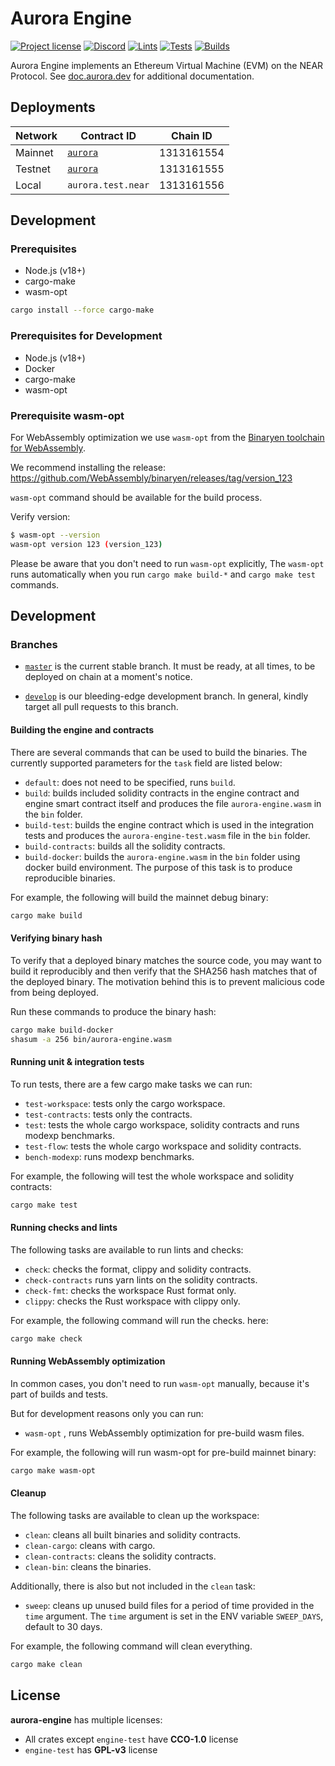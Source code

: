 # Aurora Engine

[![Project license](https://img.shields.io/badge/License-Public%20Domain-blue.svg)](https://creativecommons.org/publicdomain/zero/1.0/)
[![Discord](https://img.shields.io/discord/490367152054992913?label=Discord)](https://discord.gg/jNjHYUF8vw)
[![Lints](https://github.com/aurora-is-near/aurora-engine/actions/workflows/lints.yml/badge.svg)](https://github.com/aurora-is-near/aurora-engine/actions/workflows/lints.yml)
[![Tests](https://github.com/aurora-is-near/aurora-engine/actions/workflows/tests.yml/badge.svg)](https://github.com/aurora-is-near/aurora-engine/actions/workflows/tests.yml)
[![Builds](https://github.com/aurora-is-near/aurora-engine/actions/workflows/builds.yml/badge.svg)](https://github.com/aurora-is-near/aurora-engine/actions/workflows/builds.yml)

Aurora Engine implements an Ethereum Virtual Machine (EVM) on the NEAR Protocol.
See [doc.aurora.dev](https://doc.aurora.dev/dev-reference/aurora-engine) for additional
documentation.

## Deployments

| Network | Contract ID         | Chain ID   |
|---------|---------------------|------------|
| Mainnet | [`aurora`][Mainnet] | 1313161554 |
| Testnet | [`aurora`][Testnet] | 1313161555 |
| Local   | `aurora.test.near`  | 1313161556 |

[Mainnet]: https://nearblocks.io/address/aurora
[Testnet]: https://testnet.nearblocks.io/address/aurora

## Development

### Prerequisites

- Node.js (v18+)
- cargo-make
- wasm-opt

```sh
cargo install --force cargo-make
```

### Prerequisites for Development

- Node.js (v18+)
- Docker
- cargo-make
- wasm-opt

### Prerequisite wasm-opt

For WebAssembly optimization we use `wasm-opt` from the [Binaryen toolchain for WebAssembly](https://github.com/WebAssembly/binaryen).

We recommend installing the release:
https://github.com/WebAssembly/binaryen/releases/tag/version_123

`wasm-opt` command should be available for the build process.

Verify version:

```bash
$ wasm-opt --version
wasm-opt version 123 (version_123)
```

Please be aware that you don't need to run `wasm-opt` explicitly, The `wasm-opt` runs automatically
when you run `cargo make build-*` and `cargo make test` commands.

## Development

### Branches

- [`master`] is the current stable branch.
  It must be ready, at all times, to be deployed on chain at a moment's notice.

- [`develop`] is our bleeding-edge development branch.
  In general, kindly target all pull requests to this branch.

#### Building the engine and contracts

There are several commands that can be used to build the binaries. The currently supported parameters
for the `task` field are listed below:

- `default`: does not need to be specified, runs `build`.
- `build`: builds included solidity contracts in the engine contract and engine smart contract itself and produces
 the file `aurora-engine.wasm` in the `bin` folder.
- `build-test`: builds the engine contract which is used in the integration tests and produces the 
 `aurora-engine-test.wasm` file in the `bin` folder.
- `build-contracts`: builds all the solidity contracts.
- `build-docker`: builds the `aurora-engine.wasm` in the `bin` folder using docker build environment.
  The purpose of this task is to produce reproducible binaries.

For example, the following will build the mainnet debug binary:

```sh
cargo make build
```

#### Verifying binary hash

To verify that a deployed binary matches the source code, you may want to build it reproducibly and then verify that
the SHA256 hash matches that of the deployed binary. The motivation behind this is to prevent malicious code from being
deployed.

Run these commands to produce the binary hash:

```sh
cargo make build-docker
shasum -a 256 bin/aurora-engine.wasm
```

#### Running unit & integration tests

To run tests, there are a few cargo make tasks we can run:
- `test-workspace`: tests only the cargo workspace.
- `test-contracts`: tests only the contracts.
- `test`: tests the whole cargo workspace, solidity contracts and runs modexp benchmarks.
- `test-flow`: tests the whole cargo workspace and solidity contracts.
- `bench-modexp`: runs modexp benchmarks.

For example, the following will test the whole workspace and solidity contracts:

```sh
cargo make test 
```

#### Running checks and lints

The following tasks are available to run lints and checks:

- `check`: checks the format, clippy and solidity contracts.
- `check-contracts` runs yarn lints on the solidity contracts.
- `check-fmt`: checks the workspace Rust format only.
- `clippy`: checks the Rust workspace with clippy only.

For example, the following command will run the checks. 
here:

```sh
cargo make check
```

#### Running WebAssembly optimization

In common cases, you don't need to run `wasm-opt` manually, because it's part of builds and tests.

But for development reasons only you can run:

- `wasm-opt` , runs WebAssembly optimization for pre-build wasm files.

For example, the following will run wasm-opt for pre-build mainnet binary:

```sh
cargo make wasm-opt 
```

#### Cleanup

The following tasks are available to clean up the workspace:

- `clean`: cleans all built binaries and solidity contracts.
- `clean-cargo`: cleans with cargo.
- `clean-contracts`: cleans the solidity contracts.
- `clean-bin`: cleans the binaries.

Additionally, there is also but not included in the `clean` task:

- `sweep`: cleans up unused build files for a period of time provided in the `time` argument. The `time` argument 
 is set in the ENV variable `SWEEP_DAYS`, default to 30 days.

For example, the following command will clean everything.

```sh
cargo make clean
```

[`master`]:  https://github.com/aurora-is-near/aurora-engine/commits/master
[`develop`]: https://github.com/aurora-is-near/aurora-engine/commits/develop

## License
**aurora-engine** has multiple licenses:
* All crates except `engine-test` have **CCO-1.0** license
* `engine-test` has **GPL-v3** license
